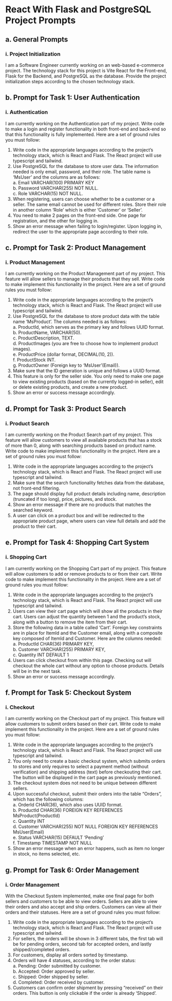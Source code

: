 # React With Flask and PostgreSQL Project Prompts

## a. General Prompts

### i. Project Initialization
I am a Software Engineer currently working on an web-based e-commerce project. The technology stack for this project is Vite React for the Front-end, Flask for the Backend, and PostgreSQL as the database. Provide the project initialization steps according to the chosen technology stack.

## b. Prompt for Task 1: User Authentication

### i. Authentication
I am currently working on the Authentication part of my project. Write code to make a login and register functionality in both front-end and back-end so that this functionality is fully implemented. Here are a set of ground rules you must follow:

1. Write code in the appropriate languages according to the project’s technology stack, which is React and Flask. The React project will use typescript and tailwind.
2. Use PostgreSQL for the database to store user data. The information needed is only email, password, and their role. The table name is ‘MsUser’ and the columns are as follows:  
   a. Email VARCHAR(100) PRIMARY KEY  
   b. Password VARCHAR(255) NOT NULL.  
   c. Role VARCHAR(15) NOT NULL.
3. When registering, users can choose whether to be a customer or a seller. The same email cannot be used for different roles. Store their role in another column ‘Role’ which is either ‘Customer’ or ‘Seller’.
4. You need to make 2 pages on the front-end side. One page for registration, and the other for logging in.
5. Show an error message when failing to login/register. Upon logging in, redirect the user to the appropriate page according to their role.

## c. Prompt for Task 2: Product Management

### i. Product Management
I am currently working on the Product Management part of my project. This feature will allow sellers to manage their products that they sell. Write code to make implement this functionality in the project. Here are a set of ground rules you must follow:

1. Write code in the appropriate languages according to the project’s technology stack, which is React and Flask. The React project will use typescript and tailwind.
2. Use PostgreSQL for the database to store product data with the table name ‘MsProduct’. The columns needed is as follows:  
   a. ProductId, which serves as the primary key and follows UUID format.  
   b. ProductName, VARCHAR(50).  
   c. ProductDescription, TEXT.  
   d. ProductImages (you are free to choose how to implement product images).  
   e. ProductPrice (dollar format, DECIMAL(10, 2)).  
   f. ProductStock INT.  
   g. ProductOwner (Foreign key to ‘MsUser’(Email)).
3. Make sure that the ID generation is unique and follows a UUID format.
4. This feature is only for the seller side. You only need to make one page to view existing products (based on the currently logged-in seller), edit or delete existing products, and create a new product.
5. Show an error or success message accordingly.

## d. Prompt for Task 3: Product Search

### i. Product Search
I am currently working on the Product Search part of my project. This feature will allow customers to view all available products that has a stock of more than 0, along with searching products based on product name. Write code to make implement this functionality in the project. Here are a set of ground rules you must follow:

1. Write code in the appropriate languages according to the project’s technology stack, which is React and Flask. The React project will use typescript and tailwind.
2. Make sure that the search functionality fetches data from the database, not front-end filtering.
3. The page should display full product details including name, description (truncated if too long), price, pictures, and stock.
4. Show an error message if there are no products that matches the searched keyword.
5. A user can click on a product box and will be redirected to the appropriate product page, where users can view full details and add the product to their cart.

## e. Prompt for Task 4: Shopping Cart System

### i. Shopping Cart
I am currently working on the Shopping Cart part of my project. This feature will allow customers to add or remove products to or from their cart. Write code to make implement this functionality in the project. Here are a set of ground rules you must follow:

1. Write code in the appropriate languages according to the project’s technology stack, which is React and Flask. The React project will use typescript and tailwind.
2. Users can view their cart page which will show all the products in their cart. Users can adjust the quantity between 1 and the product’s stock, along with a button to remove the item from their cart.
3. Store the following data in a table called ‘Cart’. Foreign key constraints are in place for ItemId and the Customer email, along with a composite key composed of ItemId and Customer. Here are the columns needed:  
   a. ProductId CHAR(36) PRIMARY KEY,  
   b. Customer VARCHAR(255) PRIMARY KEY,  
   c. Quantity INT DEFAULT 1
4. Users can click checkout from within this page. Checking out will checkout the whole cart without any option to choose products. Details will be in the next task.
5. Show an error or success message accordingly.

## f. Prompt for Task 5: Checkout System

### i. Checkout
I am currently working on the Checkout part of my project. This feature will allow customers to submit orders based on their cart. Write code to make implement this functionality in the project. Here are a set of ground rules you must follow:

1. Write code in the appropriate languages according to the project’s technology stack, which is React and Flask. The React project will use typescript and tailwind.
2. You only need to create a basic checkout system, which submits orders to stores and only requires to select a payment method (without verification) and shipping address (text) before checkouting their cart. The button will be displayed in the cart page as previously mentioned.
3. The checkout system does not need to be unique between different sellers.
4. Upon successful checkout, submit their orders into the table “Orders”, which has the following columns:  
   a. OrderId CHAR(36), which also uses UUID format.  
   b. ProductId CHAR(36) FOREIGN KEY REFERENCES MsProduct(ProductId)  
   c. Quantity INT  
   d. Customer VARCHAR(255) NOT NULL FOREIGN KEY REFERENCES MsUser(Email)  
   e. Status VARCHAR(15) DEFAULT ‘Pending’  
   f. Timestamp TIMESTAMP NOT NULL
5. Show an error message when an error happens, such as item no longer in stock, no items selected, etc.

## g. Prompt for Task 6: Order Management

### i. Order Management
With the Checkout System implemented, make one final page for both sellers and customers to be able to view orders. Sellers are able to view their orders and also accept and ship orders. Customers can view all their orders and their statuses. Here are a set of ground rules you must follow:

1. Write code in the appropriate languages according to the project’s technology stack, which is React and Flask. The React project will use typescript and tailwind.
2. For sellers, the orders will be shown in 3 different tabs, the first tab will be for pending orders, second tab for accepted orders, and lastly shipped/completed orders.
3. For customers, display all orders sorted by timestamp.
4. Orders will have 4 statuses, according to the order status:  
   a. Pending: Order submitted by customer.  
   b. Accepted: Order approved by seller.  
   c. Shipped: Order shipped by seller.  
   d. Completed: Order received by customer.
5. Customers can confirm order shipment by pressing “received” on their orders. This button is only clickable if the order is already ‘Shipped’.
